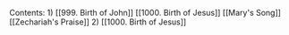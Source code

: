 Contents:
	1) [[999. Birth of John]] [[1000. Birth of Jesus]] [[Mary's Song]] [[Zechariah's Praise]]
	2) [[1000. Birth of Jesus]]